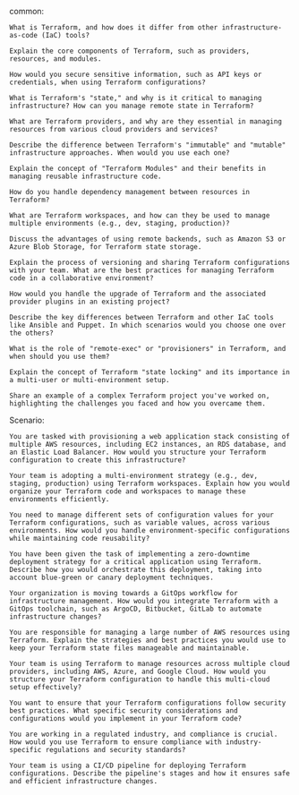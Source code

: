 common:
    
    What is Terraform, and how does it differ from other infrastructure-as-code (IaC) tools?
    
    Explain the core components of Terraform, such as providers, resources, and modules.
    
    How would you secure sensitive information, such as API keys or credentials, when using Terraform configurations?
    
    What is Terraform's "state," and why is it critical to managing infrastructure? How can you manage remote state in Terraform?
    
    What are Terraform providers, and why are they essential in managing resources from various cloud providers and services?
    
    Describe the difference between Terraform's "immutable" and "mutable" infrastructure approaches. When would you use each one?
    
    Explain the concept of "Terraform Modules" and their benefits in managing reusable infrastructure code.
    
    How do you handle dependency management between resources in Terraform?
    
    What are Terraform workspaces, and how can they be used to manage multiple environments (e.g., dev, staging, production)?
    
    Discuss the advantages of using remote backends, such as Amazon S3 or Azure Blob Storage, for Terraform state storage.
    
    Explain the process of versioning and sharing Terraform configurations with your team. What are the best practices for managing Terraform code in a collaborative environment?
    
    How would you handle the upgrade of Terraform and the associated provider plugins in an existing project?
    
    Describe the key differences between Terraform and other IaC tools like Ansible and Puppet. In which scenarios would you choose one over the others?
    
    What is the role of "remote-exec" or "provisioners" in Terraform, and when should you use them?
    
    Explain the concept of Terraform "state locking" and its importance in a multi-user or multi-environment setup.
    
    Share an example of a complex Terraform project you've worked on, highlighting the challenges you faced and how you overcame them.


  Scenario:

    You are tasked with provisioning a web application stack consisting of multiple AWS resources, including EC2 instances, an RDS database, and an Elastic Load Balancer. How would you structure your Terraform configuration to create this infrastructure?
    
    Your team is adopting a multi-environment strategy (e.g., dev, staging, production) using Terraform workspaces. Explain how you would organize your Terraform code and workspaces to manage these environments efficiently.
    
    You need to manage different sets of configuration values for your Terraform configurations, such as variable values, across various environments. How would you handle environment-specific configurations while maintaining code reusability?
    
    You have been given the task of implementing a zero-downtime deployment strategy for a critical application using Terraform. Describe how you would orchestrate this deployment, taking into account blue-green or canary deployment techniques.
    
    Your organization is moving towards a GitOps workflow for infrastructure management. How would you integrate Terraform with a GitOps toolchain, such as ArgoCD, Bitbucket, GitLab to automate infrastructure changes?
    
    You are responsible for managing a large number of AWS resources using Terraform. Explain the strategies and best practices you would use to keep your Terraform state files manageable and maintainable.
    
    Your team is using Terraform to manage resources across multiple cloud providers, including AWS, Azure, and Google Cloud. How would you structure your Terraform configuration to handle this multi-cloud setup effectively?
    
    You want to ensure that your Terraform configurations follow security best practices. What specific security considerations and configurations would you implement in your Terraform code?
    
    You are working in a regulated industry, and compliance is crucial. How would you use Terraform to ensure compliance with industry-specific regulations and security standards?
    
    Your team is using a CI/CD pipeline for deploying Terraform configurations. Describe the pipeline's stages and how it ensures safe and efficient infrastructure changes.
